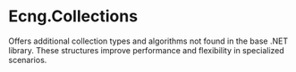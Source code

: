 # Ecng.Collections

Offers additional collection types and algorithms not found in the base .NET
library. These structures improve performance and flexibility in specialized
scenarios.
